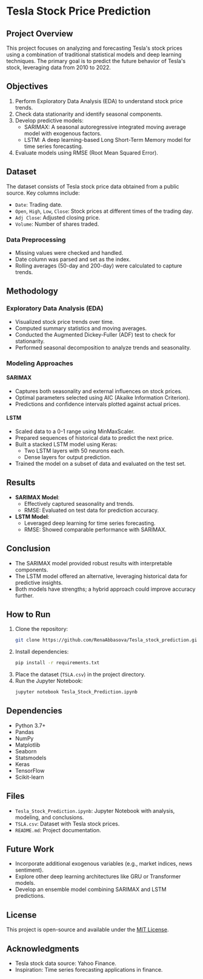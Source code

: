 # Tesla Stock Price Prediction

## Project Overview
This project focuses on analyzing and forecasting Tesla's stock prices using a combination of traditional statistical models and deep learning techniques. The primary goal is to predict the future behavior of Tesla's stock, leveraging data from 2010 to 2022.

## Objectives
1. Perform Exploratory Data Analysis (EDA) to understand stock price trends.
2. Check data stationarity and identify seasonal components.
3. Develop predictive models:
   - SARIMAX: A seasonal autoregressive integrated moving average model with exogenous factors.
   - LSTM: A deep learning-based Long Short-Term Memory model for time series forecasting.
4. Evaluate models using RMSE (Root Mean Squared Error).

## Dataset
The dataset consists of Tesla stock price data obtained from a public source. Key columns include:
- `Date`: Trading date.
- `Open`, `High`, `Low`, `Close`: Stock prices at different times of the trading day.
- `Adj Close`: Adjusted closing price.
- `Volume`: Number of shares traded.

### Data Preprocessing
- Missing values were checked and handled.
- Date column was parsed and set as the index.
- Rolling averages (50-day and 200-day) were calculated to capture trends.

## Methodology

### Exploratory Data Analysis (EDA)
- Visualized stock price trends over time.
- Computed summary statistics and moving averages.
- Conducted the Augmented Dickey-Fuller (ADF) test to check for stationarity.
- Performed seasonal decomposition to analyze trends and seasonality.

### Modeling Approaches
#### SARIMAX
- Captures both seasonality and external influences on stock prices.
- Optimal parameters selected using AIC (Akaike Information Criterion).
- Predictions and confidence intervals plotted against actual prices.

#### LSTM
- Scaled data to a 0-1 range using MinMaxScaler.
- Prepared sequences of historical data to predict the next price.
- Built a stacked LSTM model using Keras:
  - Two LSTM layers with 50 neurons each.
  - Dense layers for output prediction.
- Trained the model on a subset of data and evaluated on the test set.

## Results
- **SARIMAX Model**:
  - Effectively captured seasonality and trends.
  - RMSE: Evaluated on test data for prediction accuracy.
- **LSTM Model**:
  - Leveraged deep learning for time series forecasting.
  - RMSE: Showed comparable performance with SARIMAX.

## Conclusion
- The SARIMAX model provided robust results with interpretable components.
- The LSTM model offered an alternative, leveraging historical data for predictive insights.
- Both models have strengths; a hybrid approach could improve accuracy further.

## How to Run
1. Clone the repository:
   ```bash
   git clone https://github.com/RenaAbbasova/Tesla_stock_prediction.git
   ```
2. Install dependencies:
   ```bash
   pip install -r requirements.txt
   ```
3. Place the dataset (`TSLA.csv`) in the project directory.
4. Run the Jupyter Notebook:
   ```bash
   jupyter notebook Tesla_Stock_Prediction.ipynb
   ```

## Dependencies
- Python 3.7+
- Pandas
- NumPy
- Matplotlib
- Seaborn
- Statsmodels
- Keras
- TensorFlow
- Scikit-learn

## Files
- `Tesla_Stock_Prediction.ipynb`: Jupyter Notebook with analysis, modeling, and conclusions.
- `TSLA.csv`: Dataset with Tesla stock prices.
- `README.md`: Project documentation.

## Future Work
- Incorporate additional exogenous variables (e.g., market indices, news sentiment).
- Explore other deep learning architectures like GRU or Transformer models.
- Develop an ensemble model combining SARIMAX and LSTM predictions.

## License
This project is open-source and available under the [MIT License](LICENSE).

## Acknowledgments
- Tesla stock data source: Yahoo Finance.
- Inspiration: Time series forecasting applications in finance.

